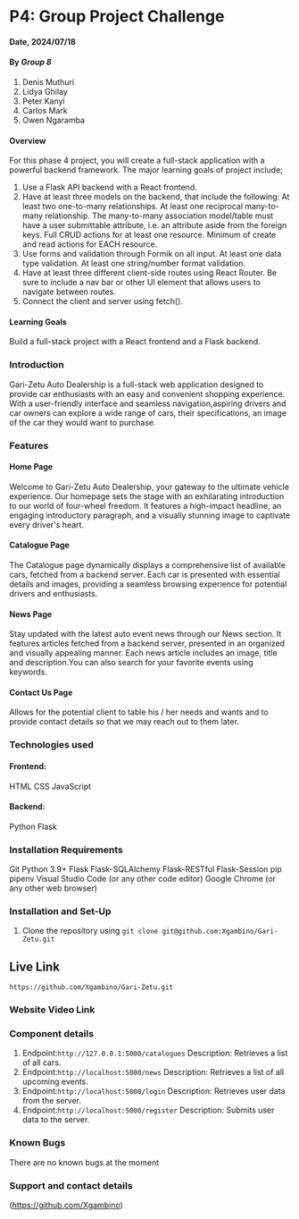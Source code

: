# P4: Group Project Challenge
#### Date, 2024/07/18
#### By *Group 8*
1. Denis Muthuri
2. Lidya Ghilay
3. Peter Kanyi
4. Carlos Mark
5. Owen Ngaramba

#### Overview 
For this phase 4 project, you will create a full-stack application with a powerful backend framework. The major learning goals of project include;

1. Use a Flask API backend with a React frontend.
2. Have at least three models on the backend, that include the following:
    At least two one-to-many relationships.
    At least one reciprocal many-to-many relationship.
    The many-to-many association model/table must have a user submittable attribute, i.e. an attribute aside from the foreign keys.
    Full CRUD actions for at least one resource.
    Minimum of create and read actions for EACH resource.
3. Use forms and validation through Formik on all input.
    At least one data type validation.
    At least one string/number format validation.
4. Have at least three different client-side routes using React Router. Be sure to include a nav bar or other UI element that allows users to navigate between routes.
5. Connect the client and server using fetch().
 
#### Learning Goals
Build a full-stack project with a React frontend and a Flask backend.

### Introduction
Gari-Zetu Auto Dealership is a full-stack web application designed to provide car enthusiasts with an easy and convenient shopping experience. With a user-friendly interface and seamless navigation,aspiring drivers and car owners can explore a wide range of cars, their specifications, an image of the car they would want to purchase.

### Features
#### Home Page
Welcome to Gari-Zetu Auto Dealership, your gateway to the ultimate vehicle experience. Our homepage sets the stage with an exhilarating introduction to our world of four-wheel freedom. It features a high-impact headline, an engaging introductory paragraph, and a visually stunning image to captivate every driver's heart. 

#### Catalogue Page
The Catalogue page dynamically displays a comprehensive list of available cars, fetched from a backend server. Each car is presented with essential details and images, providing a seamless browsing experience for potential drivers and enthusiasts.

#### News Page
Stay updated with the latest auto event news through our News section. It features articles fetched from a backend server, presented in an organized and visually appealing manner. Each news article includes an image, title and description.You can also search for your favorite events using keywords.

#### Contact Us Page
Allows for the potential client to table his / her needs and wants and to provide contact details so that we may reach out to them later.


### Technologies used
#### Frontend:
HTML
CSS
JavaScript

#### Backend:
Python
Flask

### Installation Requirements
Git
Python 3.9+
Flask
Flask-SQLAlchemy
Flask-RESTful
Flask-Session
pip
pipenv
Visual Studio Code (or any other code editor)
Google Chrome (or any other web browser)

### Installation and Set-Up
1. Clone the repository using `git clone git@github.com:Xgambino/Gari-Zetu.git`

## Live Link
`https://github.com/Xgambino/Gari-Zetu.git`

### Website Video Link

### Component details
1. Endpoint:`http://127.0.0.1:5000/catalogues` Description: Retrieves a list of all cars.
2. Endpoint:`http://localhost:5000/news` Description: Retrieves a list of all upcoming events.
3. Endpoint:`http://localhost:5000/login` Description: Retrieves user data from the server.
4. Endpoint:`http://localhost:5000/register` Description: Submits user data to the server.

### Known Bugs
There are no known bugs at the moment

### Support and contact details
(https://github.com/Xgambino)
